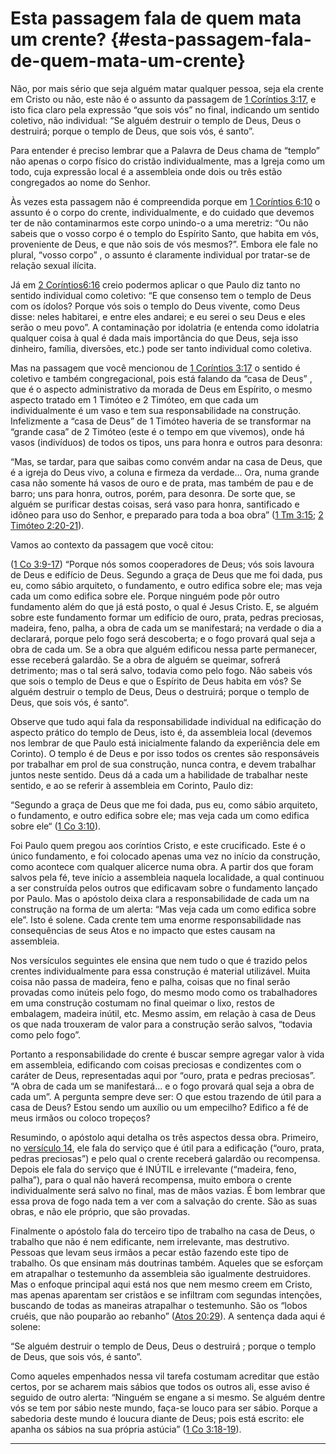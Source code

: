 # Esta passagem fala de quem mata um crente? {#esta-passagem-fala-de-quem-mata-um-crente}

Não, por mais sério que seja alguém matar qualquer pessoa, seja ela crente em Cristo ou não, este não é o assunto da passagem de [1 Coríntios 3:17](http://bibliaonline.com.br/acf/1co/3/17), e isto fica claro pela expressão “que sois vós” no final, indicando um sentido coletivo, não individual: “Se alguém destruir o templo de Deus, Deus o destruirá; porque o templo de Deus, que sois vós, é santo”.

Para entender é preciso lembrar que a Palavra de Deus chama de “templo” não apenas o corpo físico do cristão individualmente, mas a Igreja como um todo, cuja expressão local é a assembleia onde dois ou três estão congregados ao nome do Senhor.

Às vezes esta passagem não é compreendida porque em [1 Coríntios 6:10](http://bibliaonline.com.br/acf/1co/6/10) o assunto é o corpo do crente, individualmente, e do cuidado que devemos ter de não contaminarmos este corpo unindo-o a uma meretriz: “Ou não sabeis que o vosso corpo é o templo do Espírito Santo, que habita em vós, proveniente de Deus, e que não sois de vós mesmos?”. Embora ele fale no plural, “vosso corpo” , o assunto é claramente individual por tratar-se de relação sexual ilícita.

Já em [2 Coríntios6:16](http://bibliaonline.com.br/acf/2co/6/16) creio podermos aplicar o que Paulo diz tanto no sentido individual como coletivo: “E que consenso tem o templo de Deus com os ídolos? Porque vós sois o templo do Deus vivente, como Deus disse: neles habitarei, e entre eles andarei; e eu serei o seu Deus e eles serão o meu povo”. A contaminação por idolatria (e entenda como idolatria qualquer coisa à qual é dada mais importância do que Deus, seja isso dinheiro, família, diversões, etc.) pode ser tanto individual como coletiva.

Mas na passagem que você mencionou de [1 Coríntios 3:17](http://bibliaonline.com.br/acf/1co/3/17) o sentido é coletivo e também congregacional, pois está falando da “casa de Deus” , que é o aspecto administrativo da morada de Deus em Espírito, o mesmo aspecto tratado em 1 Timóteo e 2 Timóteo, em que cada um individualmente é um vaso e tem sua responsabilidade na construção. Infelizmente a “casa de Deus” de 1 Timóteo haveria de se transformar na “grande casa” de 2 Timóteo (este é o tempo em que vivemos), onde há vasos (indivíduos) de todos os tipos, uns para honra e outros para desonra:

“Mas, se tardar, para que saibas como convém andar na casa de Deus, que é a igreja do Deus vivo, a coluna e firmeza da verdade... Ora, numa grande casa não somente há vasos de ouro e de prata, mas também de pau e de barro; uns para honra, outros, porém, para desonra. De sorte que, se alguém se purificar destas coisas, será vaso para honra, santificado e idôneo para uso do Senhor, e preparado para toda a boa obra” ([1 Tm 3:15](http://bibliaonline.com.br/acf/1tm/3/15); [2 Timóteo 2:20-21](http://bibliaonline.com.br/acf/2tm/2/20-21)).

Vamos ao contexto da passagem que você citou:

([1 Co 3:9-17](http://bibliaonline.com.br/acf/1co/3/9-17)) “Porque nós somos cooperadores de Deus; vós sois lavoura de Deus e edifício de Deus. Segundo a graça de Deus que me foi dada, pus eu, como sábio arquiteto, o fundamento, e outro edifica sobre ele; mas veja cada um como edifica sobre ele. Porque ninguém pode pôr outro fundamento além do que já está posto, o qual é Jesus Cristo. E, se alguém sobre este fundamento formar um edifício de ouro, prata, pedras preciosas, madeira, feno, palha, a obra de cada um se manifestará; na verdade o dia a declarará, porque pelo fogo será descoberta; e o fogo provará qual seja a obra de cada um. Se a obra que alguém edificou nessa parte permanecer, esse receberá galardão. Se a obra de alguém se queimar, sofrerá detrimento; mas o tal será salvo, todavia como pelo fogo. Não sabeis vós que sois o templo de Deus e que o Espírito de Deus habita em vós? Se alguém destruir o templo de Deus, Deus o destruirá; porque o templo de Deus, que sois vós, é santo“.

Observe que tudo aqui fala da responsabilidade individual na edificação do aspecto prático do templo de Deus, isto é, da assembleia local (devemos nos lembrar de que Paulo está inicialmente falando da experiência dele em Corinto). O templo é de Deus e por isso todos os crentes são responsáveis por trabalhar em prol de sua construção, nunca contra, e devem trabalhar juntos neste sentido. Deus dá a cada um a habilidade de trabalhar neste sentido, e ao se referir à assembleia em Corinto, Paulo diz:

“Segundo a graça de Deus que me foi dada, pus eu, como sábio arquiteto, o fundamento, e outro edifica sobre ele; mas veja cada um como edifica sobre ele“ ([1 Co 3:10](http://bibliaonline.com.br/acf/1co/3/10)).

Foi Paulo quem pregou aos coríntios Cristo, e este crucificado. Este é o único fundamento, e foi colocado apenas uma vez no início da construção, como acontece com qualquer alicerce numa obra. A partir dos que foram salvos pela fé, teve início a assembleia naquela localidade, a qual continuou a ser construída pelos outros que edificavam sobre o fundamento lançado por Paulo. Mas o apóstolo deixa clara a responsabilidade de cada um na construção na forma de um alerta: “Mas veja cada um como edifica sobre ele”. Isto é solene. Cada crente tem uma enorme responsabilidade nas consequências de seus Atos e no impacto que estes causam na assembleia.

Nos versículos seguintes ele ensina que nem tudo o que é trazido pelos crentes individualmente para essa construção é material utilizável. Muita coisa não passa de madeira, feno e palha, coisas que no final serão provadas como inúteis pelo fogo, do mesmo modo como os trabalhadores em uma construção costumam no final queimar o lixo, restos de embalagem, madeira inútil, etc. Mesmo assim, em relação à casa de Deus os que nada trouxeram de valor para a construção serão salvos, “todavia como pelo fogo”.

Portanto a responsabilidade do crente é buscar sempre agregar valor à vida em assembleia, edificando com coisas preciosas e condizentes com o caráter de Deus, representadas aqui por “ouro, prata e pedras preciosas”. “A obra de cada um se manifestará... e o fogo provará qual seja a obra de cada um”. A pergunta sempre deve ser: O que estou trazendo de útil para a casa de Deus? Estou sendo um auxílio ou um empecilho? Edifico a fé de meus irmãos ou coloco tropeços?

Resumindo, o apóstolo aqui detalha os três aspectos dessa obra. Primeiro, no [versículo 14](http://bibliaonline.com.br/acf/1co/3/14), ele fala do serviço que é útil para a edificação (“ouro, prata, pedras preciosas”) e pelo qual o crente receberá galardão ou recompensa. Depois ele fala do serviço que é INÚTIL e irrelevante (“madeira, feno, palha”), para o qual não haverá recompensa, muito embora o crente individualmente será salvo no final, mas de mãos vazias. É bom lembrar que essa prova de fogo nada tem a ver com a salvação do crente. São as suas obras, e não ele próprio, que são provadas.

Finalmente o apóstolo fala do terceiro tipo de trabalho na casa de Deus, o trabalho que não é nem edificante, nem irrelevante, mas destrutivo. Pessoas que levam seus irmãos a pecar estão fazendo este tipo de trabalho. Os que ensinam más doutrinas também. Aqueles que se esforçam em atrapalhar o testemunho da assembleia são igualmente destruidores. Mas o enfoque principal aqui está nos que nem mesmo creem em Cristo, mas apenas aparentam ser cristãos e se infiltram com segundas intenções, buscando de todas as maneiras atrapalhar o testemunho. São os “lobos cruéis, que não pouparão ao rebanho” ([Atos 20:29](http://bibliaonline.com.br/acf/atos/20/29)). A sentença dada aqui é solene:

“Se alguém destruir o templo de Deus, Deus o destruirá ; porque o templo de Deus, que sois vós, é santo”.

Como aqueles empenhados nessa vil tarefa costumam acreditar que estão certos, por se acharem mais sábios que todos os outros ali, esse aviso é seguido de outro alerta: “Ninguém se engane a si mesmo. Se alguém dentre vós se tem por sábio neste mundo, faça-se louco para ser sábio. Porque a sabedoria deste mundo é loucura diante de Deus; pois está escrito: ele apanha os sábios na sua própria astúcia” ([1 Co 3:18-19](http://bibliaonline.com.br/acf/1co/3/18-19)).

*****